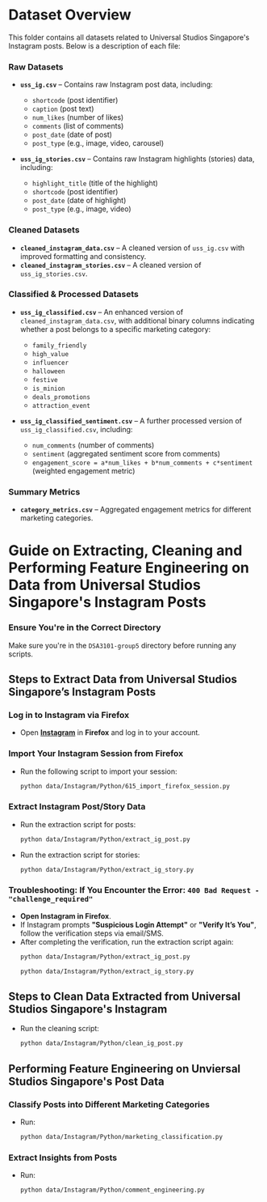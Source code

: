 # Dataset Overview 

This folder contains all datasets related to Universal Studios Singapore's Instagram posts. Below is a description of each file:  

### **Raw Datasets**  
- **`uss_ig.csv`** – Contains raw Instagram post data, including:  
  - `shortcode` (post identifier)  
  - `caption` (post text)  
  - `num_likes` (number of likes)  
  - `comments` (list of comments)  
  - `post_date` (date of post)  
  - `post_type` (e.g., image, video, carousel)  

- **`uss_ig_stories.csv`** – Contains raw Instagram highlights (stories) data, including:  
  - `highlight_title` (title of the highlight)  
  - `shortcode` (post identifier)  
  - `post_date` (date of highlight)  
  - `post_type` (e.g., image, video)  

### **Cleaned Datasets**  
- **`cleaned_instagram_data.csv`** – A cleaned version of `uss_ig.csv` with improved formatting and consistency.  
- **`cleaned_instagram_stories.csv`** – A cleaned version of `uss_ig_stories.csv`.  

### **Classified & Processed Datasets**  
- **`uss_ig_classified.csv`** – An enhanced version of `cleaned_instagram_data.csv`, with additional binary columns indicating whether a post belongs to a specific marketing category:  
  - `family_friendly`  
  - `high_value`
  - `influencer`
  - `halloween`
  - `festive`
  - `is_minion`
  - `deals_promotions`
  - `attraction_event`  

- **`uss_ig_classified_sentiment.csv`** – A further processed version of `uss_ig_classified.csv`, including:  
  - `num_comments` (number of comments)  
  - `sentiment` (aggregated sentiment score from comments)  
  - `engagement_score = a*num_likes + b*num_comments + c*sentiment` (weighted engagement metric)  

### **Summary Metrics**  
- **`category_metrics.csv`** – Aggregated engagement metrics for different marketing categories.  


# Guide on Extracting, Cleaning and Performing Feature Engineering on Data from Universal Studios Singapore's Instagram Posts

### Ensure You're in the Correct Directory  
Make sure you're in the `DSA3101-group5` directory before running any scripts.  

## Steps to Extract Data from Universal Studios Singapore’s Instagram Posts  

### Log in to Instagram via Firefox  
- Open **[Instagram](https://www.instagram.com/)** in **Firefox** and log in to your account.  

### Import Your Instagram Session from Firefox
- Run the following script to import your session:  
    ```bash
    python data/Instagram/Python/615_import_firefox_session.py
    ```
### Extract Instagram Post/Story Data 
- Run the extraction script for posts:
    ```bash
    python data/Instagram/Python/extract_ig_post.py
    ```
- Run the extraction script for stories:
    ```bash
    python data/Instagram/Python/extract_ig_story.py
    ```

### Troubleshooting: If You Encounter the Error: `400 Bad Request - "challenge_required"`
- **Open Instagram in Firefox**.
- If Instagram prompts **"Suspicious Login Attempt"** or **"Verify It’s You"**, follow the verification steps via email/SMS.
- After completing the verification, run the extraction script again:
    ```bash
    python data/Instagram/Python/extract_ig_post.py
    ```
    ```bash
    python data/Instagram/Python/extract_ig_story.py
    ```

## Steps to Clean Data Extracted from Universal Studios Singapore's Instagram

- Run the cleaning script:
    ```bash
    python data/Instagram/Python/clean_ig_post.py
    ```

## Performing Feature Engineering on Unviersal Studios Singapore's Post Data

### Classify Posts into Different Marketing Categories
- Run:
    ```bash
    python data/Instagram/Python/marketing_classification.py
    ```

### Extract Insights from Posts
- Run:
    ```bash
    python data/Instagram/Python/comment_engineering.py
    ```


